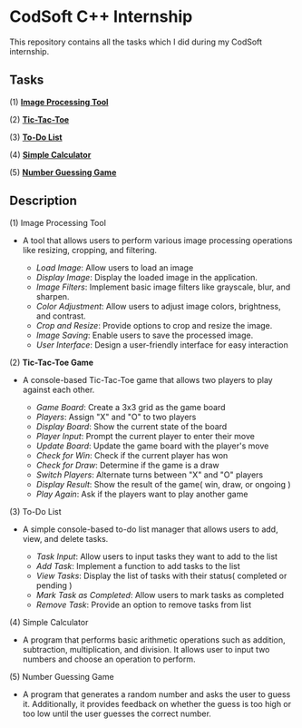 # CodSoft C++ Internship

This repository contains all the tasks which I did during my CodSoft internship.

## Tasks

(1) [**Image Processing Tool**]()

(2) [**Tic-Tac-Toe**]()

(3) [**To-Do List**]()

(4) [**Simple Calculator**](https://github.com/shashankarya9999/CodSoft-Cpp-Internship/blob/main/04_simple_calculator.cpp)

(5) [**Number Guessing Game**]()

## Description

(1) Image Processing Tool

- A tool that allows users to perform various image processing operations like resizing, cropping, and filtering.
  
  - *Load Image*: Allow users to load an image
  - *Display Image*: Display the loaded image in the application.
  - *Image Filters*: Implement basic image filters like grayscale, blur, and sharpen.
  - *Color Adjustment*: Allow users to adjust image colors, brightness, and contrast.
  - *Crop and Resize*: Provide options to crop and resize the image.
  - *Image Saving*: Enable users to save the processed image.
  - *User Interface*: Design a user-friendly interface for easy interaction

(2) **Tic-Tac-Toe Game**

- A console-based Tic-Tac-Toe game that allows two players to play against each other.

  - *Game Board*: Create a 3x3 grid as the game board
  - *Players*: Assign "X" and "O" to two players
  - *Display Board*: Show the current state of the board
  - *Player Input*: Prompt the current player to enter their move
  - *Update Board*: Update the game board with the player's move
  - *Check for Win*: Check if the current player has won
  - *Check for Draw*: Determine if the game is a draw
  - *Switch Players*: Alternate turns between "X" and "O" players
  - *Display Result*: Show the result of the game( win, draw, or ongoing )
  - *Play Again*: Ask if the players want to play another game

(3) To-Do List

- A simple console-based to-do list manager that allows users to add, view, and delete tasks.
  
    - *Task Input*: Allow users to input tasks they want to add to the list
    - *Add Task*: Implement a function to add tasks to the list
    - *View Tasks*: Display the list of tasks with their status( completed or pending )
    - *Mark Task as Completed*: Allow users to mark tasks as completed
    - *Remove Task*: Provide an option to remove tasks from list
 
(4) Simple Calculator

- A program that performs basic arithmetic operations such as addition, subtraction, multiplication, and division. It allows user to input two numbers and choose an operation to perform.

(5) Number Guessing Game

- A program that generates a random number and asks the user to guess it. Additionally, it provides feedback on whether the guess is too high or too low until the user guesses the correct number.
  
